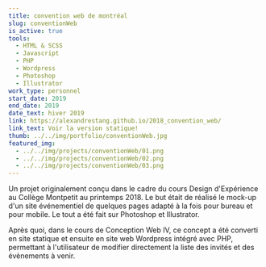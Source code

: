 ```yaml
---
title: convention web de montréal
slug: conventionWeb
is_active: true
tools:
  - HTML & SCSS
  - Javascript
  - PHP
  - Wordpress
  - Photoshop
  - Illustrator
work_type: personnel
start_date: 2019
end_date: 2019
date_text: hiver 2019
link: https://alexandrestang.github.io/2018_convention_web/
link_text: Voir la version statique!
thumb: ../../img/portfolio/conventionWeb.jpg
featured_img:
  - ../../img/projects/conventionWeb/01.png
  - ../../img/projects/conventionWeb/02.png
  - ../../img/projects/conventionWeb/03.png
---
```


Un projet originalement conçu dans le cadre du cours Design d'Expérience au Collège Montpetit au printemps 2018. Le but
était de réalisé le mock-up d'un site événementiel de quelques pages adapté à la fois pour bureau et pour mobile. Le
tout a été fait sur Photoshop et Illustrator.

Après quoi, dans le cours de Conception Web IV, ce concept a été converti en site statique et ensuite en site web
Wordpress intégré avec PHP, permettant à l'utilisateur de modifier directement la liste des invités et des évènements à
venir.